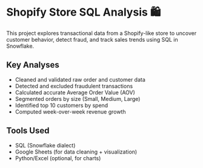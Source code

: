 # Shopify Store SQL Analysis 🛍️

This project explores transactional data from a Shopify-like store to uncover customer behavior, detect fraud, and track sales trends using SQL in Snowflake.

## Key Analyses

- Cleaned and validated raw order and customer data
- Detected and excluded fraudulent transactions
- Calculated accurate Average Order Value (AOV)
- Segmented orders by size (Small, Medium, Large)
- Identified top 10 customers by spend
- Computed week-over-week revenue growth

## Tools Used

- SQL (Snowflake dialect)
- Google Sheets (for data cleaning + visualization)
- Python/Excel (optional, for charts)
